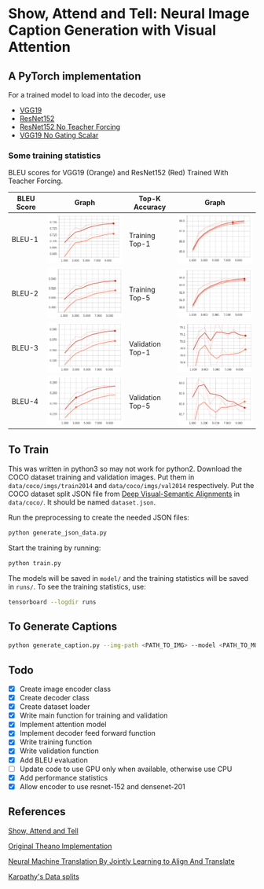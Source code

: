 # Show, Attend and Tell: Neural Image Caption Generation with Visual Attention

## A PyTorch implementation

For a trained model to load into the decoder, use

- [VGG19](https://www.dropbox.com/s/eybo7wvsfrvfgx3/model_10.pth?dl=0)
- [ResNet152](https://www.dropbox.com/s/0fptqsw3ym9fx2w/model_resnet152_10.pth?dl=0)
- [ResNet152 No Teacher Forcing](https://www.dropbox.com/s/wq0g2oo6eautv2s/model_nt_resnet152_10.pth?dl=0)
- [VGG19 No Gating Scalar](https://www.dropbox.com/s/li4390nmqihv4rz/model_no_b_vgg19_5.pth?dl=0)

### Some training statistics

BLEU scores for VGG19 (Orange) and ResNet152 (Red) Trained With Teacher Forcing.

| BLEU Score | Graph                        | Top-K Accuracy   | Graph                              |
|------------|------------------------------|------------------|------------------------------------|
| BLEU-1     | ![BLEU-1](/assets/bleu1.png) | Training Top-1   | ![Train TOP-1](/assets/top1.png)   |
| BLEU-2     | ![BLEU-2](/assets/bleu2.png) | Training Top-5   | ![Train TOP-5](/assets/top5.png)   |
| BLEU-3     | ![BLEU-3](/assets/bleu3.png) | Validation Top-1 | ![Val TOP-1](/assets/val_top1.png) |
| BLEU-4     | ![BLEU-4](/assets/bleu4.png) | Validation Top-5 | ![Val TOP-5](/assets/val_top5.png) |

## To Train

This was written in python3 so may not work for python2. Download the COCO dataset training and validation
images. Put them in `data/coco/imgs/train2014` and `data/coco/imgs/val2014` respectively. Put the COCO
dataset split JSON file from [Deep Visual-Semantic Alignments](https://cs.stanford.edu/people/karpathy/deepimagesent/)
in `data/coco/`. It should be named `dataset.json`.

Run the preprocessing to create the needed JSON files:

```bash
python generate_json_data.py
```

Start the training by running:

```bash
python train.py
```

The models will be saved in `model/` and the training statistics will be saved in `runs/`. To see the
training statistics, use:

```bash
tensorboard --logdir runs
```

## To Generate Captions

```bash
python generate_caption.py --img-path <PATH_TO_IMG> --model <PATH_TO_MODEL_PARAMETERS>
```

## Todo

- [x] Create image encoder class
- [x] Create decoder class
- [x] Create dataset loader
- [x] Write main function for training and validation
- [x] Implement attention model
- [x] Implement decoder feed forward function
- [x] Write training function
- [x] Write validation function
- [x] Add BLEU evaluation
- [ ] Update code to use GPU only when available, otherwise use CPU
- [x] Add performance statistics
- [x] Allow encoder to use resnet-152 and densenet-201

## References

[Show, Attend and Tell](https://arxiv.org/pdf/1502.03044.pdf)

[Original Theano Implementation](https://github.com/kelvinxu/arctic-captions)

[Neural Machine Translation By Jointly Learning to Align And Translate](https://arxiv.org/pdf/1409.0473.pdf)

[Karpathy's Data splits](https://cs.stanford.edu/people/karpathy/deepimagesent/)
